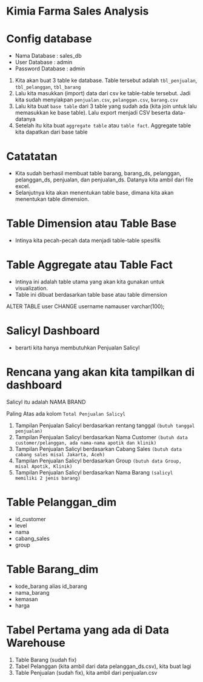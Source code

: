 # Kimia Farma Sales Analysis

# Config database

- Nama Database     : sales_db
- User Database     : admin
- Password Database : admin



1. Kita akan buat 3 table ke database. Table tersebut adalah `tbl_penjualan`, `tbl_pelanggan`, `tbl_barang`
2. Lalu kita masukkan (import) data dari csv ke table-table tersebut. Jadi kita sudah menyiakpan `penjualan.csv`, `pelanggan.csv`, `barang.csv`
3. Lalu kita buat `base table` dari 3 table yang sudah ada (kita join untuk lalu memasukkan ke base table). Lalu export menjadi CSV beserta data-datanya
4. Setelah itu kita buat `aggregate table` atau `table fact`. Aggregate table kita dapatkan dari base table

# Catatatan

- Kita sudah berhasil membuat table barang, barang_ds, pelanggan, pelanggan_ds, penjualan, dan penjualan_ds. Datanya kita ambil dari file excel.
- Selanjutnya kita akan menentukan table base, dimana kita akan menentukan table dimension.

# Table Dimension atau Table Base
- Intinya kita pecah-pecah data menjadi table-table spesifik

# Table Aggregate atau Table Fact
- Intinya ini adalah table utama yang akan kita gunakan untuk visualization.
- Table ini dibuat berdasarkan table base atau table dimension


ALTER TABLE user CHANGE username namauser varchar(100);

# Salicyl Dashboard 
- berarti kita hanya membutuhkan Penjualan Salicyl

# Rencana yang akan kita tampilkan di dashboard
Salicyl itu adalah NAMA BRAND

Paling Atas ada kolom `Total Penjualan Salicyl`

1. Tampilan Penjualan Salicyl berdasarkan rentang tanggal `(butuh tanggal penjualan)`
2. Tampilan Penjualan Salicyl berdasarkan Nama Customer `(butuh data customer/pelanggan, ada nama-nama apotik dan klinik)`
3. Tampilan Penjualan Salicyl berdasarkan Cabang Sales `(butuh data cabang sales misal Jakarta, Aceh)`
4. Tampilan Penjualan Salicyl berdasarkan Group `(butuh data Group, misal Apotik, Klinik)`
5. Tampilan Penjualan Salicyl berdasarkan Nama Barang `(salicyl memiliki 2 jenis barang)`

# Table Pelanggan_dim
- id_customer
- level
- nama
- cabang_sales
- group

# Table Barang_dim
- kode_barang alias id_barang
- nama_barang
- kemasan
- harga

# Tabel Pertama yang ada di Data Warehouse
1. Table Barang (sudah fix)
2. Tabel Pelanggan (kita ambil dari data pelanggan_ds.csv), kita buat lagi
3. Table Penjualan (sudah fix), kita ambil dari penjualan.csv